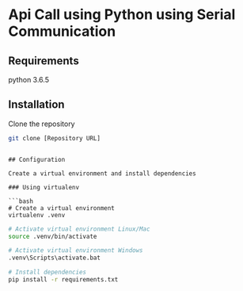 # Api Call using Python using Serial Communication


## Requirements

python 3.6.5

## Installation

Clone the repository

```bash 
git clone [Repository URL]
```
```

## Configuration

Create a virtual environment and install dependencies

### Using virtualenv

```bash
# Create a virtual environment
virtualenv .venv
```

```bash
# Activate virtual environment Linux/Mac
source .venv/bin/activate

# Activate virtual environment Windows
.venv\Scripts\activate.bat
```

```bash
# Install dependencies
pip install -r requirements.txt
```
